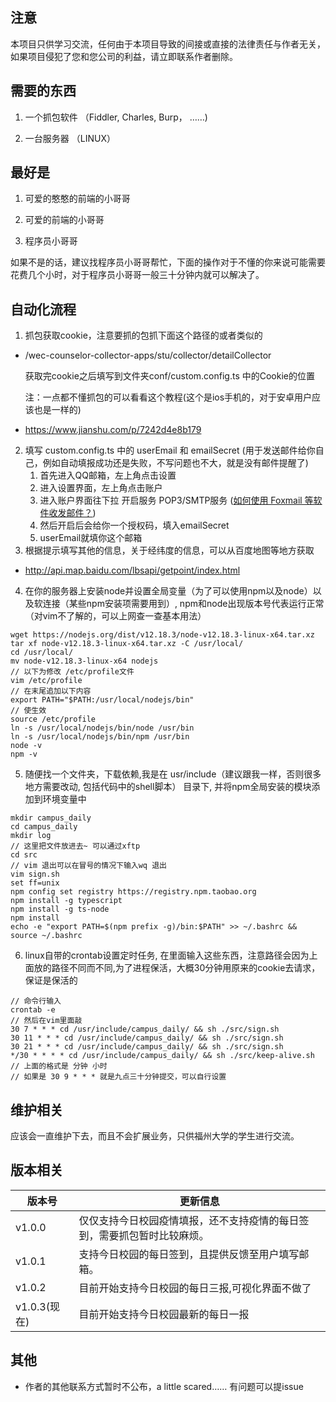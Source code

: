 ## 注意

本项目只供学习交流，任何由于本项目导致的间接或直接的法律责任与作者无关，如果项目侵犯了您和您公司的利益，请立即联系作者删除。

## 需要的东西

1. 一个抓包软件 （Fiddler, Charles, Burp， ……)

2. 一台服务器 （LINUX）

   

## 最好是

1. 可爱的憨憨的前端的小哥哥

2. 可爱的前端的小哥哥

3. 程序员小哥哥

  如果不是的话，建议找程序员小哥哥帮忙，下面的操作对于不懂的你来说可能需要花费几个小时，对于程序员小哥哥一般三十分钟内就可以解决了。

## 自动化流程

1. 抓包获取cookie，注意要抓的包抓下面这个路径的或者类似的

- /wec-counselor-collector-apps/stu/collector/detailCollector

  获取完cookie之后填写到文件夹conf/custom.config.ts 中的Cookie的位置

  注：一点都不懂抓包的可以看看这个教程(这个是ios手机的，对于安卓用户应该也是一样的)

- https://www.jianshu.com/p/7242d4e8b179

2. 填写 custom.config.ts 中的 userEmail 和 emailSecret (用于发送邮件给你自己，例如自动填报成功还是失败，不写问题也不大，就是没有邮件提醒了)
   1. 首先进入QQ邮箱，左上角点击设置
   2. 进入设置界面，左上角点击账户
   3. 进入账户界面往下拉 开启服务 POP3/SMTP服务 ([如何使用 Foxmail 等软件收发邮件？](http://service.mail.qq.com/cgi-bin/help?subtype=1&&id=28&&no=371))
   4. 然后开启后会给你一个授权码，填入emailSecret
   5. userEmail就填你这个邮箱
3. 根据提示填写其他的信息，关于经纬度的信息，可以从百度地图等地方获取

- http://api.map.baidu.com/lbsapi/getpoint/index.html

4. 在你的服务器上安装node并设置全局变量（为了可以使用npm以及node）以及软连接（某些npm安装项需要用到）, npm和node出现版本号代表运行正常（对vim不了解的，可以上网查一查基本用法）

  ```
  wget https://nodejs.org/dist/v12.18.3/node-v12.18.3-linux-x64.tar.xz
  tar xf node-v12.18.3-linux-x64.tar.xz -C /usr/local/
  cd /usr/local/
  mv node-v12.18.3-linux-x64 nodejs
  // 以下为修改 /etc/profile文件
  vim /etc/profile
  // 在末尾追加以下内容
  export PATH="$PATH:/usr/local/nodejs/bin"
  // 使生效
  source /etc/profile
  ln -s /usr/local/nodejs/bin/node /usr/bin
  ln -s /usr/local/nodejs/bin/npm /usr/bin
  node -v
  npm -v
  ```

5. 随便找一个文件夹，下载依赖,我是在 usr/include（建议跟我一样，否则很多地方需要改动, 包括代码中的shell脚本） 目录下, 并将npm全局安装的模块添加到环境变量中

  ```
  mkdir campus_daily
  cd campus_daily
  mkdir log
  // 这里把文件放进去~ 可以通过xftp
  cd src
  // vim 退出可以在冒号的情况下输入wq 退出
  vim sign.sh
  set ff=unix
  npm config set registry https://registry.npm.taobao.org
  npm install -g typescript
  npm install -g ts-node
  npm install
  echo -e "export PATH=$(npm prefix -g)/bin:$PATH" >> ~/.bashrc && source ~/.bashrc
  ```

6. linux自带的crontab设置定时任务, 在里面输入这些东西，注意路径会因为上面放的路径不同而不同,为了进程保活，大概30分钟用原来的cookie去请求，保证是保活的 

  ```
  // 命令行输入
  crontab -e
  // 然后在vim里面敲
  30 7 * * * cd /usr/include/campus_daily/ && sh ./src/sign.sh
  30 11 * * * cd /usr/include/campus_daily/ && sh ./src/sign.sh
  30 21 * * * cd /usr/include/campus_daily/ && sh ./src/sign.sh
  */30 * * * * cd /usr/include/campus_daily/ && sh ./src/keep-alive.sh
  // 上面的格式是 分钟 小时 
  // 如果是 30 9 * * * 就是九点三十分钟提交，可以自行设置
  ```



## 维护相关

应该会一直维护下去，而且不会扩展业务，只供福州大学的学生进行交流。



## 版本相关

| 版本号       | 更新信息                                                     |
| ------------ | ------------------------------------------------------------ |
| v1.0.0       | 仅仅支持今日校园疫情填报，还不支持疫情的每日签到，需要抓包暂时比较麻烦。 |
| v1.0.1       | 支持今日校园的每日签到，且提供反馈至用户填写邮箱。           |
| v1.0.2       | 目前开始支持今日校园的每日三报,可视化界面不做了              |
| v1.0.3(现在) | 目前开始支持今日校园最新的每日一报                           |



## 其他

- 作者的其他联系方式暂时不公布，a little scared…… 有问题可以提issue